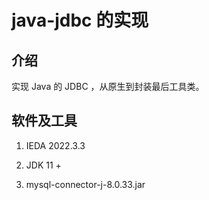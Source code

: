 # java-jdbc 的实现

## 介绍

实现 Java 的 JDBC ，从原生到封装最后工具类。



## 软件及工具

1. IEDA 2022.3.3

2. JDK 11 +

3. mysql-connector-j-8.0.33.jar

   

